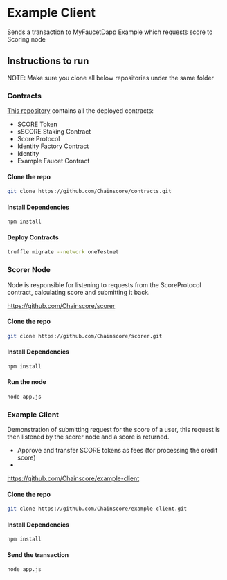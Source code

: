 # Example Client
Sends a transaction to MyFaucetDapp Example which requests score to Scoring node

## Instructions to run

NOTE: Make sure you clone all below repositories under the same folder

### Contracts

[This repository](https://github.com/Chainscore/contracts.git) contains all the deployed contracts:
- SCORE Token
- sSCORE Staking Contract
- Score Protocol
- Identity Factory Contract
- Identity 
- Example Faucet Contract


#### Clone the repo
```bash
git clone https://github.com/Chainscore/contracts.git
```
#### Install Dependencies
```bash
npm install
```
#### Deploy Contracts
```bash
truffle migrate --network oneTestnet
```

### Scorer Node
Node is responsible for listening to requests from the ScoreProtocol contract, calculating score and submitting it back.

https://github.com/Chainscore/scorer

#### Clone the repo
```bash
git clone https://github.com/Chainscore/scorer.git
```
#### Install Dependencies
```bash
npm install
```
#### Run the node
```bash
node app.js
```

### Example Client
Demonstration of submitting request for the score of a user, this request is then listened by the scorer node and a score is returned.

- Approve and transfer SCORE tokens as fees (for processing the credit score)
- 
https://github.com/Chainscore/example-client

#### Clone the repo
```bash
git clone https://github.com/Chainscore/example-client.git
```
#### Install Dependencies
```bash
npm install
```
#### Send the transaction
```bash
node app.js
```